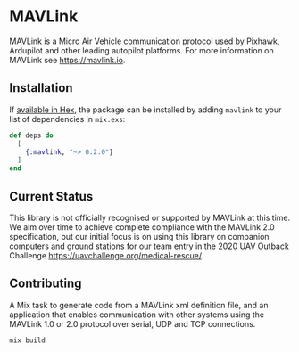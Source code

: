 # MAVLink

MAVLink is a Micro Air Vehicle communication protocol used by Pixhawk, 
Ardupilot and other leading autopilot platforms. For more information
on MAVLink see https://mavlink.io.

## Installation

If [available in Hex](https://hex.pm/docs/publish), the package can be installed
by adding `mavlink` to your list of dependencies in `mix.exs`:

```elixir
def deps do
  [
    {:mavlink, "~> 0.2.0"}
  ]
end
```

## Current Status

This library is not officially recognised or supported by MAVLink at this
time. We aim over time to achieve complete compliance with the MAVLink 2.0
specification, but our initial focus is on using this library on companion
computers and ground stations for our team entry in the 
2020 UAV Outback Challenge https://uavchallenge.org/medical-rescue/.

## Contributing

A Mix task to generate code from a MAVLink xml definition file, and an 
application that enables communication with other systems using the 
MAVLink 1.0 or 2.0 protocol over serial, UDP and TCP connections.

```
mix build
```
